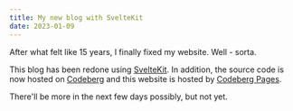 ```yaml
---
title: My new blog with SvelteKit
date: 2023-01-09
---
```


After what felt like 15 years, I finally fixed my website. Well - sorta.

This blog has been redone using [SvelteKit](https://kit.svelte.dev). In addition, the source code is now hosted on [Codeberg](https://codeberg.org/osfanbuff63/pages) and this website is hosted by [Codeberg Pages](https://codeberg.page).

There'll be more in the next few days possibly, but not yet.
